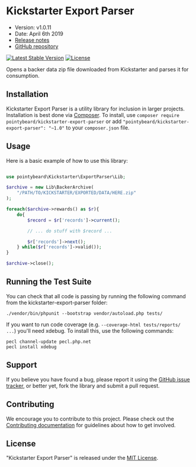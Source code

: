 # Kickstarter Export Parser

- Version: v1.0.11
- Date: April 6th 2019
- [Release notes](https://github.com/pointybeard/kickstarter-export-parser/blob/master/CHANGELOG.md)
- [GitHub repository](https://github.com/pointybeard/kickstarter-export-parser)

[![Latest Stable Version](https://poser.pugx.org/pointybeard/kickstarter-export-parser/version)](https://packagist.org/packages/pointybeard/kickstarter-export-parser) [![License](https://poser.pugx.org/pointybeard/kickstarter-export-parser/license)](https://packagist.org/packages/pointybeard/kickstarter-export-parser)

Opens a backer data zip file downloaded from Kickstarter and parses it for consumption.

## Installation

Kickstarter Export Parser is a utility library for inclusion in larger projects. Installation is best done via [Composer](http://getcomposer.org/). To install, use `composer require pointybeard/kickstarter-export-parser` or add `"pointybeard/kickstarter-export-parser": "~1.0"` to your `composer.json` file.

## Usage

Here is a basic example of how to use this library:

```php

use pointybeard\Kickstarter\ExportParser\Lib;

$archive = new Lib\BackerArchive(
    "/PATH/TO/KICKSTARTER/EXPORTED/DATA/HERE.zip"
);

foreach($archive->rewards() as $r){
    do{
        $record = $r['records']->current();

        // ... do stuff with $record ...

        $r['records']->next();
    } while($r['records']->valid());
}

$archive->close();

```
## Running the Test Suite

You can check that all code is passing by running the following command from the kickstarter-export-parser folder:

    ./vendor/bin/phpunit --bootstrap vendor/autoload.php tests/

If you want to run code coverage (e.g. `--coverage-html tests/reports/ ...`) you'll need xdebug. To install this, use the following commands:

    pecl channel-update pecl.php.net
    pecl install xdebug

## Support

If you believe you have found a bug, please report it using the [GitHub issue tracker](https://github.com/pointybeard/kickstarter-export-parser/issues),
or better yet, fork the library and submit a pull request.

## Contributing

We encourage you to contribute to this project. Please check out the [Contributing documentation](https://github.com/pointybeard/kickstarter-export-parser/blob/master/CONTRIBUTING.md) for guidelines about how to get involved.

## License

"Kickstarter Export Parser" is released under the [MIT License](http://www.opensource.org/licenses/MIT).
